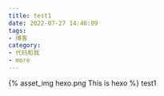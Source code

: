 ```yaml
---
title: test1
date: 2022-07-27 14:46:09
tags:
- 博客
category:
- 代码和我
- more
---
```

{% asset_img hexo.png This is hexo %}
test1